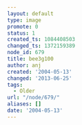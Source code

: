 ```yaml
---
layout: default
type: image
promote: 0
status: 1
created_ts: 1084408503
changed_ts: 1372159389
node_id: 679
title: bee3g100
author: anj
created: '2004-05-13'
changed: '2013-06-25'
tags:
  - Older
url: "/node/679/"
aliases: []
date: '2004-05-13'
---
```


